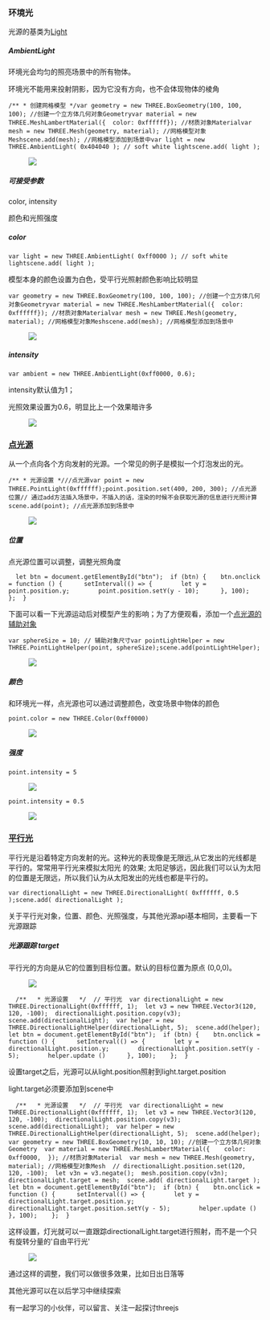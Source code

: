 <html>
    <p class="title" style="display:none;">threejs 笔记 05 —— 光源
    </p>
</html>
<html>
    <p class="article_id" style="display:none;">6844904143044214792</p>
</html>
<html>
    <p class="target" style="display:none;">threejs</p>
</html>
<html>
    <p class="create_time" style="display:none;">1588054435000</p>
</html>
<html>
    <p class="update_time" style="display:none;">1588054435001</p>
</html>
<html>
    <p class="cover_image" style="display:none;">https://p1-jj.byteimg.com/tos-cn-i-t2oaga2asx/gold-user-assets/2020/4/28/171bec1da3fd19db~tplv-t2oaga2asx-watermark.image</p>
</html>
<html>
    <p class="brief_content" style="display:none;">环境光会均匀的照亮场景中的所有物体。 从一个点向各个方向发射的光源。一个常见的例子是模拟一个灯泡发出的光。 平行光是沿着特定方向发射的光。这种光的表现像是无限远,从它发出的光线都是平行的。常常用平行光来模拟太阳光 的效果; 太阳足够远，因此我们可以认为太阳的位置是无限远，所以我…</p>
</html>

<h3 class="heading">环境光</h3><p>光源的基类为<a target="_blank" href="https://threejs.org/docs/index.html#api/zh/lights/Light">Light</a></p><h5 class="heading">AmbientLight</h5><p>环境光会均匀的照亮场景中的所有物体。</p><p>环境光不能用来投射阴影，因为它没有方向，也不会体现物体的棱角</p><pre><code class="hljs javascript" lang="javascript"><span class="hljs-comment">/** * 创建网格模型 */</span><span class="hljs-keyword">var</span> geometry = <span class="hljs-keyword">new</span> THREE.BoxGeometry(<span class="hljs-number">100</span>, <span class="hljs-number">100</span>, <span class="hljs-number">100</span>); <span class="hljs-comment">//创建一个立方体几何对象Geometry</span><span class="hljs-keyword">var</span> material = <span class="hljs-keyword">new</span> THREE.MeshLambertMaterial({  <span class="hljs-attr">color</span>: <span class="hljs-number">0xffffff</span>}); <span class="hljs-comment">//材质对象Material</span><span class="hljs-keyword">var</span> mesh = <span class="hljs-keyword">new</span> THREE.Mesh(geometry, material); <span class="hljs-comment">//网格模型对象Mesh</span>scene.add(mesh); <span class="hljs-comment">//网格模型添加到场景中</span><span class="hljs-keyword">var</span> light = <span class="hljs-keyword">new</span> THREE.AmbientLight( <span class="hljs-number">0x404040</span> ); <span class="hljs-comment">// soft white light</span>scene.add( light );</code></pre><p></p><figure><img src="https://p1-jj.byteimg.com/tos-cn-i-t2oaga2asx/gold-user-assets/2020/4/28/171be941a6a4d5f3~tplv-t2oaga2asx-image.image"><figcaption></figcaption></figure><p></p><h5 class="heading">可接受参数</h5><p>color, intensity</p><p>颜色和光照强度</p><h5 class="heading">color</h5><pre><code class="hljs javascript" lang="javascript"><span class="hljs-keyword">var</span> light = <span class="hljs-keyword">new</span> THREE.AmbientLight( <span class="hljs-number">0xff0000</span> ); <span class="hljs-comment">// soft white light</span>scene.add( light );</code></pre><p>模型本身的颜色设置为白色，受平行光照射颜色影响比较明显</p><pre><code class="hljs javascript" lang="javascript"><span class="hljs-keyword">var</span> geometry = <span class="hljs-keyword">new</span> THREE.BoxGeometry(<span class="hljs-number">100</span>, <span class="hljs-number">100</span>, <span class="hljs-number">100</span>); <span class="hljs-comment">//创建一个立方体几何对象Geometry</span><span class="hljs-keyword">var</span> material = <span class="hljs-keyword">new</span> THREE.MeshLambertMaterial({  <span class="hljs-attr">color</span>: <span class="hljs-number">0xffffff</span>}); <span class="hljs-comment">//材质对象Material</span><span class="hljs-keyword">var</span> mesh = <span class="hljs-keyword">new</span> THREE.Mesh(geometry, material); <span class="hljs-comment">//网格模型对象Mesh</span>scene.add(mesh); <span class="hljs-comment">//网格模型添加到场景中</span></code></pre><p></p><figure><img src="https://p1-jj.byteimg.com/tos-cn-i-t2oaga2asx/gold-user-assets/2020/4/28/171be963a9d45bca~tplv-t2oaga2asx-image.image"><figcaption></figcaption></figure><p></p><h5 class="heading">intensity</h5><pre><code class="hljs javascript" lang="javascript"><span class="hljs-keyword">var</span> ambient = <span class="hljs-keyword">new</span> THREE.AmbientLight(<span class="hljs-number">0xff0000</span>, <span class="hljs-number">0.6</span>);</code></pre><p>intensity默认值为1；</p><p>光照效果设置为0.6，明显比上一个效果暗许多</p><p></p><figure><img src="https://p1-jj.byteimg.com/tos-cn-i-t2oaga2asx/gold-user-assets/2020/4/28/171be97e8314e38b~tplv-t2oaga2asx-image.image"><figcaption></figcaption></figure><p></p><h3 class="heading"><a target="_blank" href="https://threejs.org/docs/index.html#api/zh/lights/PointLight">点光源</a></h3><p>从一个点向各个方向发射的光源。一个常见的例子是模拟一个灯泡发出的光。</p><pre><code class="hljs javascript" lang="javascript"><span class="hljs-comment">/** * 光源设置 */</span><span class="hljs-comment">//点光源</span><span class="hljs-keyword">var</span> point = <span class="hljs-keyword">new</span> THREE.PointLight(<span class="hljs-number">0xffffff</span>);point.position.set(<span class="hljs-number">400</span>, <span class="hljs-number">200</span>, <span class="hljs-number">300</span>); <span class="hljs-comment">//点光源位置</span><span class="hljs-comment">// 通过add方法插入场景中，不插入的话，渲染的时候不会获取光源的信息进行光照计算</span>scene.add(point); <span class="hljs-comment">//点光源添加到场景中</span></code></pre><p></p><figure><img src="https://p1-jj.byteimg.com/tos-cn-i-t2oaga2asx/gold-user-assets/2020/4/28/171beb8959e52f79~tplv-t2oaga2asx-image.image"><figcaption></figcaption></figure><p></p><h5 class="heading">位置</h5><p>点光源位置可以调整，调整光照角度</p><pre><code class="hljs javascript" lang="javascript">  <span class="hljs-keyword">let</span> btn = <span class="hljs-built_in">document</span>.getElementById(<span class="hljs-string">"btn"</span>);  <span class="hljs-keyword">if</span> (btn) {    btn.onclick = <span class="hljs-function"><span class="hljs-keyword">function</span> (<span class="hljs-params"></span>) </span>{      setInterval(<span class="hljs-function"><span class="hljs-params">()</span> =&gt;</span> {        <span class="hljs-keyword">let</span> y = point.position.y;        point.position.setY(y - <span class="hljs-number">10</span>);      }, <span class="hljs-number">100</span>);    };  }</code></pre><p>下面可以看一下光源运动后对模型产生的影响；为了方便观看，添加一个<a target="_blank" href="https://threejs.org/docs/index.html#api/zh/helpers/PointLightHelper">点光源的辅助对象</a></p><pre><code class="hljs javascript" lang="javascript"><span class="hljs-keyword">var</span> sphereSize = <span class="hljs-number">10</span>; <span class="hljs-comment">// 辅助对象尺寸</span><span class="hljs-keyword">var</span> pointLightHelper = <span class="hljs-keyword">new</span> THREE.PointLightHelper(point, sphereSize);scene.add(pointLightHelper);</code></pre><p></p><figure><img src="https://p1-jj.byteimg.com/tos-cn-i-t2oaga2asx/gold-user-assets/2020/4/28/171bec1da3fd19db~tplv-t2oaga2asx-image.image"><figcaption></figcaption></figure><p></p><h5 class="heading">颜色</h5><p>和环境光一样，点光源也可以通过调整颜色，改变场景中物体的颜色</p><p><code>point.color = new THREE.Color(0xff0000)</code></p><p></p><figure><img src="https://p1-jj.byteimg.com/tos-cn-i-t2oaga2asx/gold-user-assets/2020/4/28/171bec44da221282~tplv-t2oaga2asx-image.image"><figcaption></figcaption></figure><p></p><h5 class="heading">强度</h5><p><code>point.intensity = 5</code></p><figure><img src="https://p1-jj.byteimg.com/tos-cn-i-t2oaga2asx/gold-user-assets/2020/4/28/171bec6b5c6c389c~tplv-t2oaga2asx-image.image"><figcaption></figcaption></figure><p></p><p><code>point.intensity = 0.5</code></p><p></p><figure><img src="https://p1-jj.byteimg.com/tos-cn-i-t2oaga2asx/gold-user-assets/2020/4/28/171bec7146437147~tplv-t2oaga2asx-image.image"><figcaption></figcaption></figure><p></p><h3 class="heading"><a target="_blank" href="https://threejs.org/docs/index.html#api/zh/lights/DirectionalLight">平行光</a></h3><p>平行光是沿着特定方向发射的光。这种光的表现像是无限远,从它发出的光线都是平行的。常常用平行光来模拟太阳光 的效果; 太阳足够远，因此我们可以认为太阳的位置是无限远，所以我们认为从太阳发出的光线也都是平行的。</p><pre><code class="hljs javascript" lang="javascript"><span class="hljs-keyword">var</span> directionalLight = <span class="hljs-keyword">new</span> THREE.DirectionalLight( <span class="hljs-number">0xffffff</span>, <span class="hljs-number">0.5</span> );scene.add( directionalLight );</code></pre><p>关于平行光对象，位置、颜色、光照强度，与其他光源api基本相同，主要看一下光源跟踪</p><h5 class="heading">光源跟踪 target</h5><p>平行光的方向是从它的位置到目标位置。默认的目标位置为原点 (0,0,0)。</p><p></p><figure><img src="https://p1-jj.byteimg.com/tos-cn-i-t2oaga2asx/gold-user-assets/2020/4/28/171bf5fa6be6011a~tplv-t2oaga2asx-image.image"><figcaption></figcaption></figure><p></p><pre><code class="hljs javascript" lang="javascript">  <span class="hljs-comment">/**   * 光源设置   */</span>  <span class="hljs-comment">// 平行光</span>  <span class="hljs-keyword">var</span> directionalLight = <span class="hljs-keyword">new</span> THREE.DirectionalLight(<span class="hljs-number">0xffffff</span>, <span class="hljs-number">1</span>);  <span class="hljs-keyword">let</span> v3 = <span class="hljs-keyword">new</span> THREE.Vector3(<span class="hljs-number">120</span>, <span class="hljs-number">120</span>, <span class="hljs-number">-100</span>);  directionalLight.position.copy(v3);  scene.add(directionalLight);  <span class="hljs-keyword">var</span> helper = <span class="hljs-keyword">new</span> THREE.DirectionalLightHelper(directionalLight, <span class="hljs-number">5</span>);  scene.add(helper);  <span class="hljs-keyword">let</span> btn = <span class="hljs-built_in">document</span>.getElementById(<span class="hljs-string">"btn"</span>);  <span class="hljs-keyword">if</span> (btn) {    btn.onclick = <span class="hljs-function"><span class="hljs-keyword">function</span> (<span class="hljs-params"></span>) </span>{      setInterval(<span class="hljs-function"><span class="hljs-params">()</span> =&gt;</span> {        <span class="hljs-keyword">let</span> y = directionalLight.position.y;        directionalLight.position.setY(y - <span class="hljs-number">5</span>);        helper.update ()      }, <span class="hljs-number">100</span>);    };  }</code></pre><p>设置target之后，光源可以从light.position照射到light.target.position</p><p>light.target必须要添加到scene中</p><pre><code class="hljs javascript" lang="javascript">  <span class="hljs-comment">/**   * 光源设置   */</span>  <span class="hljs-comment">// 平行光</span>  <span class="hljs-keyword">var</span> directionalLight = <span class="hljs-keyword">new</span> THREE.DirectionalLight(<span class="hljs-number">0xffffff</span>, <span class="hljs-number">1</span>);  <span class="hljs-keyword">let</span> v3 = <span class="hljs-keyword">new</span> THREE.Vector3(<span class="hljs-number">120</span>, <span class="hljs-number">120</span>, <span class="hljs-number">-100</span>);  directionalLight.position.copy(v3);  scene.add(directionalLight);  <span class="hljs-keyword">var</span> helper = <span class="hljs-keyword">new</span> THREE.DirectionalLightHelper(directionalLight, <span class="hljs-number">5</span>);  scene.add(helper);  <span class="hljs-keyword">var</span> geometry = <span class="hljs-keyword">new</span> THREE.BoxGeometry(<span class="hljs-number">10</span>, <span class="hljs-number">10</span>, <span class="hljs-number">10</span>); <span class="hljs-comment">//创建一个立方体几何对象Geometry</span>  <span class="hljs-keyword">var</span> material = <span class="hljs-keyword">new</span> THREE.MeshLambertMaterial({    <span class="hljs-attr">color</span>: <span class="hljs-number">0xff0000</span>,  }); <span class="hljs-comment">//材质对象Material</span>  <span class="hljs-keyword">var</span> mesh = <span class="hljs-keyword">new</span> THREE.Mesh(geometry, material); <span class="hljs-comment">//网格模型对象Mesh</span>  <span class="hljs-comment">// directionalLight.position.set(120, 120, -100);</span>  <span class="hljs-keyword">let</span> v3n = v3.negate();  mesh.position.copy(v3n);  directionalLight.target = mesh;  scene.add( directionalLight.target );  <span class="hljs-keyword">let</span> btn = <span class="hljs-built_in">document</span>.getElementById(<span class="hljs-string">"btn"</span>);  <span class="hljs-keyword">if</span> (btn) {    btn.onclick = <span class="hljs-function"><span class="hljs-keyword">function</span> (<span class="hljs-params"></span>) </span>{      setInterval(<span class="hljs-function"><span class="hljs-params">()</span> =&gt;</span> {        <span class="hljs-keyword">let</span> y = directionalLight.target.position.y;        directionalLight.target.position.setY(y - <span class="hljs-number">5</span>);        helper.update ()      }, <span class="hljs-number">100</span>);    };  }</code></pre><p>这样设置，灯光就可以一直跟踪directionalLight.target进行照射，而不是一个只有旋转分量的'自由平行光'</p><p></p><figure><img src="https://p1-jj.byteimg.com/tos-cn-i-t2oaga2asx/gold-user-assets/2020/4/28/171bf673ab134d6f~tplv-t2oaga2asx-image.image"><figcaption></figcaption></figure><p></p><p>通过这样的调整，我们可以做很多效果，比如日出日落等</p><p>其他光源可以在以后学习中继续探索</p><p>有一起学习的小伙伴，可以留言、关注一起探讨threejs</p>